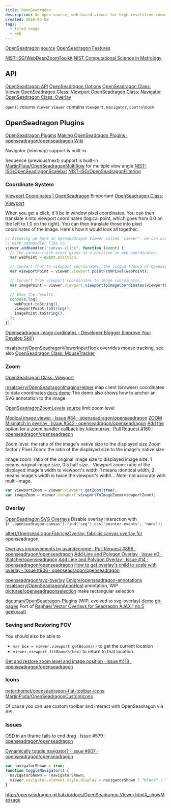 ```yaml
---
title: OpenSeadragon
description: An open-source, web-based viewer for high-resolution zoomable images, implemented in pure JavaScript, for desktop and mobile.
created: 2016-04-08
tags:
  - tiled-image
  - web
---
```


[OpenSeadragon](http://openseadragon.github.io/) [source](https://github.com/openseadragon/openseadragon)
[OpenSeadragon Features](http://openseadragon.github.io/#examples-and-features)

[NIST-ISG/WebDeepZoomToolkit](https://github.com/NIST-ISG/WebDeepZoomToolkit)
[NIST Computational Science in Metrology](https://isg.nist.gov/deepzoomweb/help)

## API

[OpenSeadragon API](http://openseadragon.github.io/docs/)
[OpenSeadragon Options](http://openseadragon.github.io/docs/OpenSeadragon.html#Options)
[OpenSeadragon Class: Viewer](http://openseadragon.github.io/docs/OpenSeadragon.Viewer.html)
[OpenSeadragon Class: Viewport](http://openseadragon.github.io/docs/OpenSeadragon.Viewport.html)
[OpenSeadragon Class: Navigator](http://openseadragon.github.io/docs/OpenSeadragon.Navigator.html)
[OpenSeadragon Class: Overlay](http://openseadragon.github.io/docs/OpenSeadragon.Overlay.html)

`Open()` returns `Viewer`
`Viewer` contains `Viewport`, `Navigator`, `ControlDock`

## OpenSeadragon Plugins

[OpenSeadragon Plugins](http://openseadragon.github.io/#plugins)
[Making OpenSeadragon Plugins · openseadragon/openseadragon Wiki](https://github.com/openseadragon/openseadragon/wiki/Making-OpenSeadragon-Plugins)

Navigator (minimap) support is built-in

Sequence (previous/next) support is built-in
[MartinPluta/OpenSeadragonMultiRow](https://github.com/MartinPluta/OpenSeadragonMultiRow) for multiple view angle
[NIST-ISG/OpenSeadragonScalebar](https://github.com/NIST-ISG/OpenSeadragonScalebar)
[NIST-ISG/OpenSeadragonFiltering](https://github.com/NIST-ISG/OpenSeadragonFiltering)

### Coordinate System

[Viewport Coordinates | OpenSeadragon](https://openseadragon.github.io/examples/viewport-coordinates/) ❗!important
[OpenSeadragon Class: Viewport](https://openseadragon.github.io/docs/OpenSeadragon.Viewport.html)

When you get a click, it'll be in window pixel coordinates. You can then translate it into viewport coordinates (logical point, which goes from 0.0 on the left to 1.0 on the right). You can then translate those into pixel coordinates of the image. Here's how it would look all together:

```js
// Assuming we have an OpenSeadragon Viewer called "viewer", we can catch the clicks
// with addHandler like so:
viewer.addHandler("canvas-click", function (event) {
  // The canvas-click event gives us a position in web coordinates.
  var webPoint = event.position;

  // Convert that to viewport coordinates, the lingua franca of OpenSeadragon coordinates.
  var viewportPoint = viewer.viewport.pointFromPixel(webPoint);

  // Convert from viewport coordinates to image coordinates.
  var imagePoint = viewer.viewport.viewportToImageCoordinates(viewportPoint);

  // Show the results.
  console.log(
    webPoint.toString(),
    viewportPoint.toString(),
    imagePoint.toString(),
  );
});
```

[Openseadragon image cordinates - Developer Blogger (Improve Your Develop Skill)](http://www.developerblogger.com/168_18434175/)

[msalsbery/OpenSeadragonViewerInputHook](https://github.com/msalsbery/OpenSeadragonViewerInputHook) overrides mouse tracking, see also [OpenSeadragon Class: MouseTracker](https://openseadragon.github.io/docs/OpenSeadragon.MouseTracker.html)

### Zoom

[OpenSeadragon Class: Viewport](http://openseadragon.github.io/docs/OpenSeadragon.Viewport.html)

[msalsbery/OpenSeadragonImagingHelper](https://github.com/msalsbery/OpenSeadragonImagingHelper) map client (browser) coordinates to data coordinates [docs](http://msalsbery.github.io/openseadragonimaginghelper/docs/) [demo](http://msalsbery.github.io/openseadragonimaginghelper/)
The demo also shows how to anchor an SVG annotation to the image

[OpenSeadragonZoomLevels](http://picturae.github.io/openseadragonselection/#tabs-zoom-levels) [source](https://github.com/picturae/openseadragonzoomlevels) limit zoom level

[Medical image viewer · Issue #34 · openseadragon/openseadragon](https://github.com/openseadragon/openseadragon/issues/34)
[ZOOM Mismatch in overlay · Issue #542 · openseadragon/openseadragon](https://github.com/openseadragon/openseadragon/issues/542)
[Add the option for a zoom handler callback by lukemurray · Pull Request #160 · openseadragon/openseadragon](https://github.com/openseadragon/openseadragon/pull/160)

Zoom level: the ratio of the image's native size to the displayed size
Zoom factor / Pixel Zoom: the ratio of the displayed size to the image's native size

Image zoom: ratio of the original image size to displayed image size. 1 means original image size, 0.5 half size...
Viewport zoom: ratio of the displayed image's width to viewport's width. 1 means identical width, 2 means image's width is twice the viewport's width... Note: not accurate with multi-image.

```js
var viewportZoom = viewer.viewport.getZoom(true);
var imageZoom = viewer.viewport.viewportToImageZoom(viewportZoom);
```

### Overlay

[OpenSeadragon SVG Overlays](http://chrishewett.com/blog/openseadragon-svg-overlays/)
Disable overlay interaction with `$('.openseadragon-canvas').find('svg').css('pointer-events', 'none');`

[altert/OpenseadragonFabricjsOverlay: fabricjs canvas overlay for openseadragon](https://github.com/altert/OpenseadragonFabricjsOverlay)

[Overlays improvements by avandecreme · Pull Request #896 · openseadragon/openseadragon](https://github.com/openseadragon/openseadragon/pull/896)
[Add Line and Polygon Overlay · Issue #3 · thatcher/openseadragon](https://github.com/thatcher/openseadragon/issues/3)
[Add Line and Polygon Overlay · Issue #14 · openseadragon/openseadragon](https://github.com/openseadragon/openseadragon/issues/14)
[How to get overlay's child to scale with overlay · Issue #906 · openseadragon/openseadragon](https://github.com/openseadragon/openseadragon/issues/906)

[openseadragon/svg-overlay](https://github.com/openseadragon/svg-overlay)
[Emigre/openseadragon-annotations](https://github.com/Emigre/openseadragon-annotations)
[msalsbery/OpenSeadragonAnnoHost](https://github.com/msalsbery/OpenSeadragonAnnoHost) annotation, WIP
[picturae/openseadragonselection](https://github.com/picturae/openseadragonselection) make rectangular selection

[dgutman/OpenSeadragon-Plugins](https://github.com/dgutman/OpenSeadragon-Plugins) (WIP, evolved to svg-overlay)
[demo](http://dgutman.github.io/OpenSeadragon-Plugins/) [gh-pages](https://github.com/dgutman/OpenSeadragon-Plugins/tree/master/examples)
Port of [Raphael Vector Overlays for Seadragon AJAX | no.5 geekvault](http://no5-geekvault.blogspot.hk/2011/04/raphael-vector-overlays-for-seadragon.html)

### Saving and Restoring FOV

You should also be able to

- `var box = viewer.viewport.getBounds()` to get the current location
- `viewer.viewport.fitBounds(box)` to return to that location.

[Get and restore zoom level and image position · Issue #418 · openseadragon/openseadragon](https://github.com/openseadragon/openseadragon/issues/418)

### Icons

[peterthomet/openseadragon-flat-toolbar-icons](https://github.com/peterthomet/openseadragon-flat-toolbar-icons)
[MartinPluta/OpenSeadragonCustomIcons](https://github.com/MartinPluta/OpenSeadragonCustomIcons)

Of cause you can use custom toolbar and interact with OpenSeadragon via API.

### Issues

[OSD in an iframe fails to end drag · Issue #579 · openseadragon/openseadragon](https://github.com/openseadragon/openseadragon/issues/579)

[Dynamically toggle navigator? · Issue #907 · openseadragon/openseadragon](https://github.com/openseadragon/openseadragon/issues/907)

```js
var navigatorShown = true;
function toggleNavigator() {
  navigatorShown = !navigatorShown;
  viewer.navigator.element.style.display = navigatorShown ? "block" : "none";
}
```

http://openseadragon.github.io/docs/OpenSeadragon.Viewer.html#_showMessage
